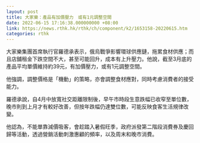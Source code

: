 ```yaml
---
layout: post
title: 大家樂：產品有加價壓力　或有1元調整空間
date: 2022-06-15 17:16:38.000000000 +08:00
link: https://news.rthk.hk/rthk/ch/component/k2/1653158-20220615.htm
categories: rthk
---
```


大家樂集團首席執行官羅德承表示，俄烏戰爭影響環球供應鏈，拖累食材供應；而且店舖租金下跌空間不大，甚至可能回升，成本有上升壓力。他說，截至3月底的產品平均單價維持約39元，有加價壓力，或有1元調整空間。

他強調，調整價格是「機動」的策略，亦會調整食材應對，同時考慮消費者的接受能力。

羅德承說，自4月中放寬社交距離限制後，早午市時段生意跌幅已收窄至單位數，晚市則到上月才有較好改善，但按年跌幅仍達雙位數，可能反映食客生活規律改變。

他認為，不能單靠減價吸客，會趁踏入暑假旺季，政府派發第二階段消費券及慶回歸等活動，透過營銷活動刺激惠顧的頻率，以及周末和晚市消費。
